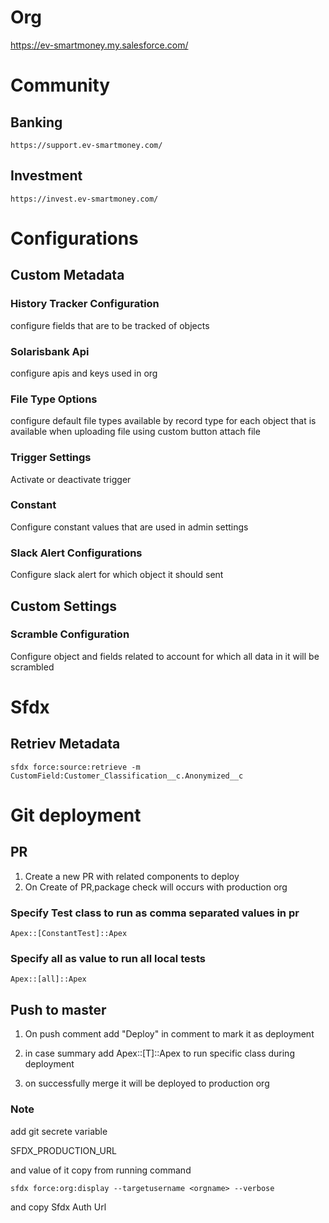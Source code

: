# Org
https://ev-smartmoney.my.salesforce.com/

# Community 

## Banking
    https://support.ev-smartmoney.com/

## Investment
    https://invest.ev-smartmoney.com/


# Configurations

## Custom Metadata

### History Tracker Configuration
configure fields that are to be tracked of objects 

### Solarisbank Api
configure  apis and keys used in org

### File Type Options
configure default file types available by record type for each object that is available when uploading file using custom button attach file

### Trigger Settings
Activate or deactivate trigger

### Constant
Configure constant values that are used in admin settings

### Slack Alert Configurations
Configure slack alert for which object it should sent

## Custom Settings

### Scramble Configuration	
Configure object and fields related to account for which all data in it will be scrambled



# Sfdx 

## Retriev Metadata

`sfdx force:source:retrieve -m CustomField:Customer_Classification__c.Anonymized__c `



# Git deployment

## PR 
1. Create a new PR with related components to deploy
2. On Create of PR,package check will occurs with production org

### Specify Test class to run as comma separated values in pr

    Apex::[ConstantTest]::Apex

### Specify all as value to run all local tests

    Apex::[all]::Apex

## Push to master
1. On push comment add "Deploy" in comment to mark it as deployment 
2. in case summary add Apex::[T]::Apex to run specific class during deployment


3. on successfully merge it will be deployed to production org



### Note
add git secrete variable

SFDX_PRODUCTION_URL

and value of it copy from running command

`sfdx force:org:display --targetusername <orgname> --verbose`

and copy Sfdx Auth Url